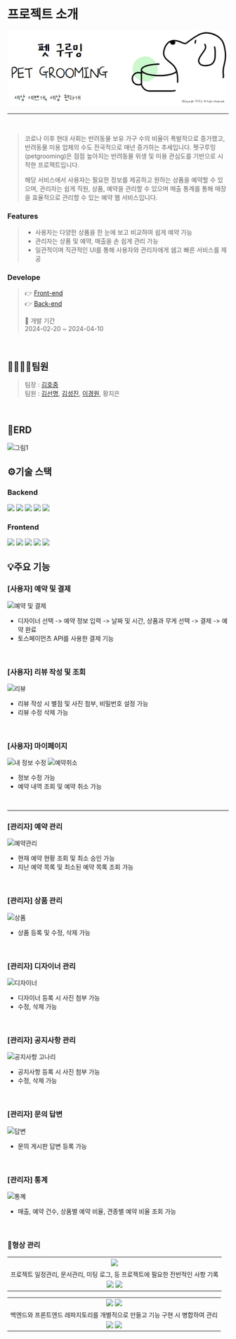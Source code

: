 # 프로젝트 소개
<div align=center>
  <img src="PetGrooming-Frontend/src/image/logo12.jpg" />
</div>

---
<br>

> 코로나 이후 현대 사회는 반려동물 보유 가구 수의 비율이 폭발적으로 증가했고, 반려동물 미용 업체의 수도 전국적으로 매년 증가하는 추세입니다.
> 펫구루밍(petgrooming)은 점점 높아지는 반려동물 위생 및 미용 관심도를 기반으로 시작한 프로젝트입니다.
>
> 해당 서비스에서 사용자는 필요한 정보를 제공하고 원하는 상품을 예약할 수 있으며, 관리자는 쉽게 직원, 상품, 예약을 관리할 수 있으며 매출 통계를 통해 매장을 효율적으로 관리할 수 있는 예약 웹 서비스입니다.

### Features
>* 사용자는 다양한 상품을 한 눈에 보고 비교하여 쉽게 예약 가능
>* 관리자는 상품 및 예약, 매출을 손 쉽게 관리 가능
>* 일관적이며 직관적인 UI를 통해 사용자와 관리자에게 쉡고 빠른 서비스를 제공

 ### Develope
> 👉 [Front-end](https://github.com/Kiddle-Way/PetGrooming/tree/main/PetGrooming-Frontend)<br>
> 👉 [Back-end](https://github.com/Kiddle-Way/PetGrooming/tree/main/PetGrooming-Backend)
> 
> 📆 개발 기간<br>
> 2024-02-20 ~ 2024-04-10
<br>

## 👨‍👨‍👦‍👦팀원
> 팀장 : <a href="">김호중</a><br>
> 팀원 : <a href="https://github.com/ssunmyung97">김선명</a>, <a href="https://github.com/stars8781">김성진</a>, <a href="https://github.com/sunshine149">이경원</a>, 황지은
<br>

## 📝ERD
![그림1](https://github.com/Kiddle-Way/PetGrooming/assets/153166162/b3b7398f-8831-42c4-b266-ea87dc5f5da2)
<br>

## ⚙기술 스택
### Backend
<img src="https://img.shields.io/badge/Spring Boot-6DB33F?style=for-the-badge&logo=springboot&logoColor=white"> <img src="https://img.shields.io/badge/Spring Security-6DB33F?style=for-the-badge&logo=springsecurity&logoColor=white"> <img src="https://img.shields.io/badge/JPA-83B81A?style=for-the-badge&logo=spring&logoColor=white"> <img src="https://img.shields.io/badge/oracle-F80000?style=for-the-badge&logo=oracle&logoColor=white"> <img src="https://img.shields.io/badge/jwt-000000?style=for-the-badge&logo=jsonwebtokens&logoColor=white">

### Frontend
<img src="https://img.shields.io/badge/react-61DAFB?style=for-the-badge&logo=react&logoColor=white"> <img src="https://img.shields.io/badge/tailwind css-06B6D4?style=for-the-badge&logo=tailwindcss&logoColor=white"> <img src="https://img.shields.io/badge/redux-764ABC?style=for-the-badge&logo=redux&logoColor=white"> <img src="https://img.shields.io/badge/axios-5A29E4?style=for-the-badge&logo=axios&logoColor=white"> <img src="https://img.shields.io/badge/daisy ui-5A0EF8?style=for-the-badge&logo=daisyui&logoColor=white">
<br>

## 💡주요 기능
### [사용자] 예약 및 결제
![예약 및 결제](https://github.com/Kiddle-Way/PetGrooming/assets/153166162/8dbb1b50-4b6c-43f5-93fa-ee2774578156)

* 디자이너 선택 -> 예약 정보 입력 -> 날짜 및 시간, 상품과 무게 선택 -> 결제 -> 예약 완료
* 토스페이먼츠 API를 사용한 결제 기능
<br>

### [사용자] 리뷰 작성 및 조회
![리뷰](https://github.com/Kiddle-Way/PetGrooming-Frontend/assets/153166162/ed0e61c8-70b0-42b2-b8e9-29ce19f64854)

* 리뷰 작성 시 별점 및 사진 첨부, 비밀번호 설정 가능
* 리뷰 수정 삭제 가능
<br>

### [사용자] 마이페이지
![내 정보 수정](https://github.com/Kiddle-Way/PetGrooming-Frontend/assets/153166162/ea31afe3-3075-470a-852c-9599c45844ab)
![예약취소](https://github.com/Kiddle-Way/PetGrooming-Frontend/assets/153166162/2ee2a65a-11f5-4236-80c2-eda746bb63c6)

* 정보 수정 가능
* 예약 내역 조회 및 예약 취소 가능
<br>

---
### [관리자] 예약 관리
![예약관리](https://github.com/Kiddle-Way/PetGrooming-Frontend/assets/153166162/8c677476-2000-449b-a3ad-8186328102e9)

* 현재 예약 현황 조회 및 최소 승인 가능
* 지난 예약 목록 및 최소된 예약 목록 조회 가능
<br>

### [관리자] 상품 관리
![상품](https://github.com/Kiddle-Way/PetGrooming-Frontend/assets/153166162/bbeb53da-c4af-470f-bd01-4962864efcf4)
* 상품 등록 및 수정, 삭제 가능
<br>

### [관리자] 디자이너 관리
![디자이너](https://github.com/Kiddle-Way/PetGrooming/assets/153166162/18a4788d-e1ee-4642-9e1f-71abde43f16a)
* 디자이너 등록 시 사진 첨부 가능
* 수정, 삭제 가능
<br>

### [관리자] 공지사항 관리
![공지사항 고나리](https://github.com/Kiddle-Way/PetGrooming/assets/153166162/a6577f10-10bc-4298-84bb-a76070ad4828)
* 공지사항 등록 시 사진 첨부 가능
* 수정, 삭제 가능
<br>

### [관리자] 문의 답변
![답변](https://github.com/Kiddle-Way/PetGrooming/assets/153166162/ef495702-9037-4cd2-bc21-96c9fbc38329)
* 문의 게시판 답변 등록 가능
<br>

### [관리자] 통계
![통꼐](https://github.com/Kiddle-Way/PetGrooming/assets/153166162/8ce7e35a-3ef8-4a0e-9255-a3cae9fd94c9)
* 매출, 예약 건수, 상품별 예약 비율, 견종별 예약 비율 조회 가능
<br>

### 📂형상 관리
<table>
  <tr>
    <th>
    <img src="https://img.shields.io/badge/notion-000000?style=for-the-badge&logo=notion&logoColor=white">
    </th>
  </tr>
  <tr>
    <td align="center">
    프로젝트 일정관리, 문서관리, 미팅 로그, 등 프로젝트에 필요한 전반적인 사항 기록  
    </td>
  </tr>
  <tr>
    <td>
      <div align="center">
    <img src="https://github.com/Kiddle-Way/PetGrooming/assets/153166162/e0a58eb7-0b99-4fa9-8650-aca76905bfb4" />
    <img src="https://github.com/Kiddle-Way/PetGrooming/assets/153166162/f2c3da8e-452d-45b1-8cf2-f1e0ffdb8c23" />
    </td>
      </div>
  </tr>
</table>

<table>
  <tr>
     <th>
    <img src="https://img.shields.io/badge/git-F05032?style=for-the-badge&logo=git&logoColor=white"> <img src="https://img.shields.io/badge/github-181717?style=for-the-badge&logo=github&logoColor=white">
    </th>
  </tr>
  <tr>
    <td align="center">
    백엔드와 프론트엔드 레파지토리를 개별적으로 만들고 기능 구현 시 병합하여 관리
    </td>
  </tr>
  <tr>
     <td>
       <div align="center">
    <img  src="https://github.com/Kiddle-Way/PetGrooming/assets/153166162/0573a47a-4d63-4498-a321-070c82c5f41c" />
    <img  src="https://github.com/Kiddle-Way/PetGrooming/assets/153166162/63ede82a-b049-42a7-8129-90d821437f6a" />
       </div>
    </td>
  </tr>
</table>
